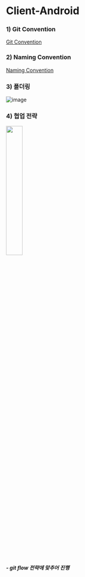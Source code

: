 # Client-Android


### 1) Git Convention
<a href="https://github.com/SOPT-30th-Joint-Seminar-15/Client-Android/blob/develop/README/Git%20Branch%20Convention.md"> Git Convention </a>

### 2) Naming Convention
<a href="https://github.com/SOPT-30th-Joint-Seminar-15/Client-Android/blob/develop/README/Android%20Naming%20Convention.md"> Naming Convention </a>



### 3) 폴더링

![image](https://user-images.githubusercontent.com/81347125/168875461-45b93f25-d123-4886-861b-cdecbabe351c.PNG)




### 4) 협업 전략
<img src="https://user-images.githubusercontent.com/81347125/169506324-96600d2a-8de4-4901-bb7b-bc73ec51f6a8.png" width = "30%">

##### - git flow 전략에 맞추어 진행
